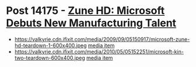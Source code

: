 # Post 14175 - [Zune HD: Microsoft Debuts New Manufacturing Talent](https://www.ifixit.com/News/14175/zune-hd-microsoft-debuts-new-manufacturing-talent)

- https://valkyrie.cdn.ifixit.com/media/2009/09/05150917/microsoft-zune-hd-teardown-1-600x400.jpeg [media item](media-28629.md)
- https://valkyrie.cdn.ifixit.com/media/2010/05/05152251/microsoft-kin-two-teardown-600x400.jpeg [media item](media-28545.md)